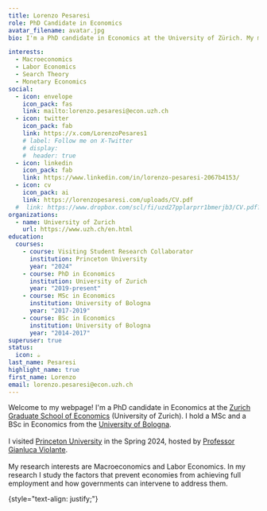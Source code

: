 ```yaml
---
title: Lorenzo Pesaresi
role: PhD Candidate in Economics
avatar_filename: avatar.jpg
bio: I'm a PhD candidate in Economics at the University of Zürich. My main research interests are in Macroeconomics, Labor Economics, Search Theory, and Monetary Economics.

interests:
  - Macroeconomics
  - Labor Economics
  - Search Theory
  - Monetary Economics
social:
  - icon: envelope
    icon_pack: fas
    link: mailto:lorenzo.pesaresi@econ.uzh.ch
  - icon: twitter
    icon_pack: fab
    link: https://x.com/LorenzoPesares1
    # label: Follow me on X-Twitter
    # display:
    #  header: true
  - icon: linkedin
    icon_pack: fab
    link: https://www.linkedin.com/in/lorenzo-pesaresi-2067b4153/
  - icon: cv
    icon_pack: ai
    link: https://lorenzopesaresi.com/uploads/CV.pdf
  #  link: https://www.dropbox.com/scl/fi/uzd27pplarprr1bmerjb3/CV.pdf?rlkey=m3holu19pm0dyd8xicchp6tko&dl=0
organizations:
  - name: University of Zurich
    url: https://www.uzh.ch/en.html
education:
  courses:
    - course: Visiting Student Research Collaborator
      institution: Princeton University
      year: "2024"
    - course: PhD in Economics
      institution: University of Zurich
      year: "2019-present"
    - course: MSc in Economics
      institution: University of Bologna
      year: "2017-2019"
    - course: BSc in Economics
      institution: University of Bologna
      year: "2014-2017"
superuser: true
status:
  icon: ☕️
last_name: Pesaresi
highlight_name: true
first_name: Lorenzo
email: lorenzo.pesaresi@econ.uzh.ch
---
```

Welcome to my webpage! I'm a PhD candidate in Economics at the [Zurich Graduate School of Economics](https://www.econ.uzh.ch/en/study/phd/zurichgse.html) (University of Zurich). I hold a MSc and a BSc in Economics from the [University of Bologna](https://www.unibo.it/en/homepage). <br><br>
I visited [Princeton University](https://economics.princeton.edu/) in the Spring 2024, hosted by [Professor Gianluca Violante](https://violante.economics.princeton.edu/). <br><br>
My research interests are Macroeconomics and Labor Economics. In my research I study the factors that prevent economies from achieving full employment and how governments can intervene to address them.

{style="text-align: justify;"}
